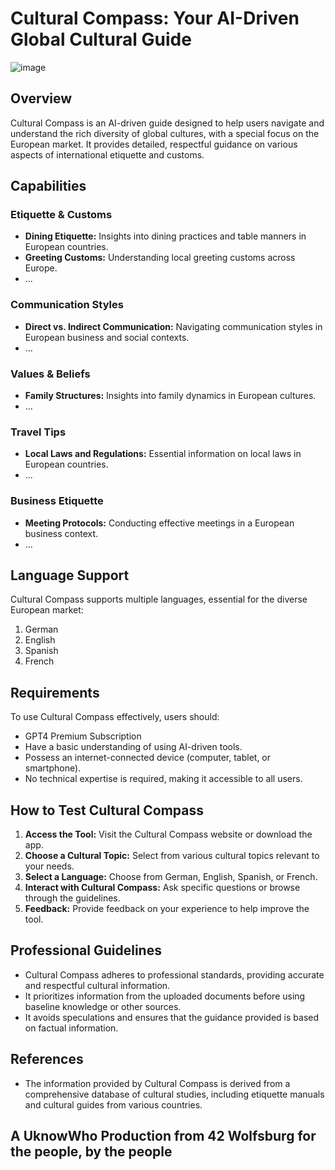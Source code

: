 # Cultural Compass: Your AI-Driven Global Cultural Guide
![image](https://github.com/mdabir1203/CulturalCompassGPT/assets/66947064/0f5c634c-4091-47a4-81e0-0c25972356fd)

## Overview
Cultural Compass is an AI-driven guide designed to help users navigate and understand the rich diversity of global cultures, with a special focus on the European market. It provides detailed, respectful guidance on various aspects of international etiquette and customs.

## Capabilities

### Etiquette & Customs
- **Dining Etiquette:** Insights into dining practices and table manners in European countries.
- **Greeting Customs:** Understanding local greeting customs across Europe.
- ...

### Communication Styles
- **Direct vs. Indirect Communication:** Navigating communication styles in European business and social contexts.
- ...

### Values & Beliefs
- **Family Structures:** Insights into family dynamics in European cultures.
- ...

### Travel Tips
- **Local Laws and Regulations:** Essential information on local laws in European countries.
- ...

### Business Etiquette
- **Meeting Protocols:** Conducting effective meetings in a European business context.
- ...

## Language Support
Cultural Compass supports multiple languages, essential for the diverse European market:
1. German
2. English
3. Spanish
4. French

## Requirements
To use Cultural Compass effectively, users should:
- GPT4 Premium Subscription
- Have a basic understanding of using AI-driven tools.
- Possess an internet-connected device (computer, tablet, or smartphone).
- No technical expertise is required, making it accessible to all users.

## How to Test Cultural Compass
1. **Access the Tool:** Visit the Cultural Compass website or download the app.
2. **Choose a Cultural Topic:** Select from various cultural topics relevant to your needs.
3. **Select a Language:** Choose from German, English, Spanish, or French.
4. **Interact with Cultural Compass:** Ask specific questions or browse through the guidelines.
5. **Feedback:** Provide feedback on your experience to help improve the tool.


## Professional Guidelines
- Cultural Compass adheres to professional standards, providing accurate and respectful cultural information.
- It prioritizes information from the uploaded documents before using baseline knowledge or other sources.
- It avoids speculations and ensures that the guidance provided is based on factual information.

## References
- The information provided by Cultural Compass is derived from a comprehensive database of cultural studies, including etiquette manuals and cultural guides from various countries.


## A UknowWho Production from 42 Wolfsburg for the people, by the people
